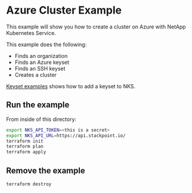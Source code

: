 # Azure Cluster Example

This example will show you how to create a cluster on Azure with NetApp Kubernetes Service.

This example does the following:

- Finds an organization
- Finds an Azure keyset
- Finds an SSH keyset
- Creates a cluster

[Keyset examples](/examples/keysets) shows how to add a keyset to NKS.

## Run the example

From inside of this directory:

```bash
export NKS_API_TOKEN=<this is a secret>
export NKS_API_URL=https://api.stackpoint.io/
terraform init
terraform plan
terraform apply
```

## Remove the example

```bash
terraform destroy
